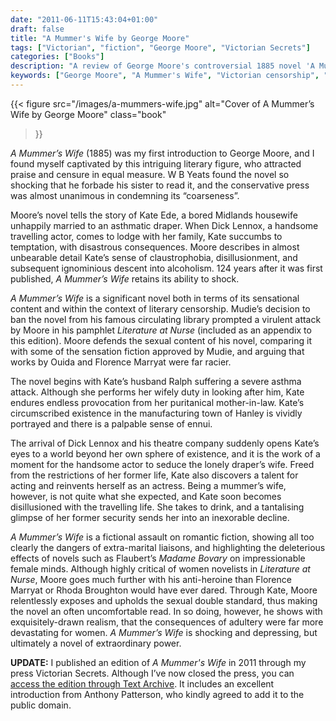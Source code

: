 ```yaml
---
date: "2011-06-11T15:43:04+01:00"
draft: false
title: "A Mummer's Wife by George Moore"
tags: ["Victorian", "fiction", "George Moore", "Victorian Secrets"]
categories: ["Books"]
description: "A review of George Moore's controversial 1885 novel 'A Mummer's Wife,' following Kate Ede's tragic descent from bored draper's wife to alcoholic actress. Discover this shocking tale that challenged Mudie's circulating library and Victorian moral standards."
keywords: ["George Moore", "A Mummer's Wife", "Victorian censorship", "Mudie's library", "adultery novel", "alcoholism",  "sensation fiction", "literary realism"]
---
```


{{< figure
  src="/images/a-mummers-wife.jpg"
  alt="Cover of A Mummer’s Wife by George Moore"
  class="book"
>}}

_A Mummer’s Wife_ (1885) was my first introduction to George Moore, and I found myself captivated by this intriguing literary figure, who attracted praise and censure in equal measure. W B Yeats found the novel so shocking that he forbade his sister to read it, and the conservative press was almost unanimous in condemning its “coarseness”.

Moore’s novel tells the story of Kate Ede, a bored Midlands housewife unhappily married to an asthmatic draper. When Dick Lennox, a handsome travelling actor, comes to lodge with her family, Kate succumbs to temptation, with disastrous consequences. Moore describes in almost unbearable detail Kate’s sense of claustrophobia, disillusionment, and subsequent ignominious descent into alcoholism. 124 years after it was first published, _A Mummer’s Wife_ retains its ability to shock.

_A Mummer’s Wife_ is a significant novel both in terms of its sensational content and within the context of literary censorship. Mudie’s decision to ban the novel from his famous circulating library prompted a virulent attack by Moore in his pamphlet _Literature at Nurse_ (included as an appendix to this edition). Moore defends the sexual content of his novel, comparing it with some of the sensation fiction approved by Mudie, and arguing that works by Ouida and Florence Marryat were far racier.

The novel begins with Kate’s husband Ralph suffering a severe asthma attack. Although she performs her wifely duty in looking after him, Kate endures endless provocation from her puritanical mother-in-law. Kate’s circumscribed existence in the manufacturing town of Hanley is vividly portrayed and there is a palpable sense of ennui.

The arrival of Dick Lennox and his theatre company suddenly opens Kate’s eyes to a world beyond her own sphere of existence, and it is the work of a moment for the handsome actor to seduce the lonely draper’s wife. Freed from the restrictions of her former life, Kate also discovers a talent for acting and reinvents herself as an actress. Being a mummer’s wife, however, is not quite what she expected, and Kate soon becomes disillusioned with the travelling life. She takes to drink, and a tantalising glimpse of her former security sends her into an inexorable decline.

_A Mummer’s Wife_ is a fictional assault on romantic fiction, showing all too clearly the dangers of extra-marital liaisons, and highlighting the deleterious effects of novels such as Flaubert’s _Madame Bovary_ on impressionable female minds. Although highly critical of women novelists in _Literature at Nurse_, Moore goes much further with his anti-heroine than Florence Marryat or Rhoda Broughton would have ever dared. Through Kate, Moore relentlessly exposes and upholds the sexual double standard, thus making the novel an often uncomfortable read. In so doing, however, he shows with exquisitely-drawn realism, that the consequences of adultery were far more devastating for women. _A Mummer’s Wife_ is shocking and depressing, but ultimately a novel of extraordinary power.

**UPDATE:** I published an edition of _A Mummer's Wife_ in 2011 through my press Victorian Secrets. Although I’ve now closed the press, you can [access the edition through Text Archive](https://archive.org/details/9781906469238). It includes an excellent introduction from Anthony Patterson, who kindly agreed to add it to the public domain.